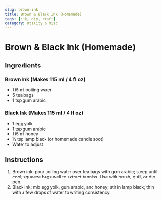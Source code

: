```yaml
---
slug: brown-ink
title: Brown & Black Ink (Homemade)
tags: [ink, diy, craft]
category: Utility & Misc
---
```


# Brown & Black Ink (Homemade)

## Ingredients

### Brown Ink (Makes 115 ml / 4 fl oz)

- 115 ml boiling water
- 5 tea bags
- 1 tsp gum arabic

### Black Ink (Makes 115 ml / 4 fl oz)

- 1 egg yolk
- 1 tsp gum arabic
- 115 ml honey
- ½ tsp lamp black (or homemade candle soot)
- Water to adjust

## Instructions

1. Brown ink: pour boiling water over tea bags with gum arabic; steep until cool; squeeze bags well to extract tannins. Use with brush, quill, or dip pen.
2. Black ink: mix egg yolk, gum arabic, and honey; stir in lamp black; thin with a few drops of water to writing consistency.
